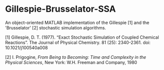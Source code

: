 # Gillespie-Brusselator-SSA

An object-oriented MATLAB implementation of the Gillespie [1] and the 'Brusselator' [2] stochastic simulation algorithms.

[1] Gillespie, D. T. (1977). “Exact Stochastic Simulation of Coupled Chemical Reactions”. The Journal of Physical Chemistry. 81 (25): 2340-2361. doi: 10.1021/j100540a008

[2] I. Prigogine, _From Being to Becoming: Time and Complexity in the Physical Sciences_, New York: W.H. Freeman and Company, 1980
